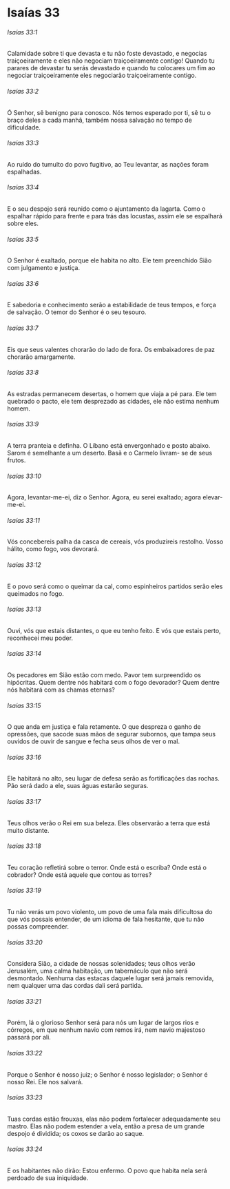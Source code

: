# Isaías 33

###### Isaías 33:1

Calamidade sobre ti que devasta e tu não foste devastado, e negocias traiçoeiramente e eles não negociam traiçoeiramente contigo! Quando tu parares de devastar tu serás devastado e quando tu colocares um fim ao negociar traiçoeiramente eles negociarão traiçoeiramente contigo.

###### Isaías 33:2

Ó Senhor, sê benigno para conosco. Nós temos esperado por ti, sê tu o braço deles a cada manhã, também nossa salvação no tempo de dificuldade.

###### Isaías 33:3

Ao ruído do tumulto do povo fugitivo, ao Teu levantar, as nações foram espalhadas.

###### Isaías 33:4

E o seu despojo será reunido como o ajuntamento da lagarta. Como o espalhar rápido para frente e para trás das locustas, assim ele se espalhará sobre eles.

###### Isaías 33:5

O Senhor é exaltado, porque ele habita no alto. Ele tem preenchido Sião com julgamento e justiça.

###### Isaías 33:6

E sabedoria e conhecimento serão a estabilidade de teus tempos, e força de salvação. O temor do Senhor é o seu tesouro.

###### Isaías 33:7

Eis que seus valentes chorarão do lado de fora. Os embaixadores de paz chorarão amargamente.

###### Isaías 33:8

As estradas permanecem desertas, o homem que viaja a pé para. Ele tem quebrado o pacto, ele tem desprezado as cidades, ele não estima nenhum homem.

###### Isaías 33:9

A terra pranteia e definha. O Líbano está envergonhado e posto abaixo. Sarom é semelhante a um deserto. Basã e o Carmelo livram- se de seus frutos.

###### Isaías 33:10

Agora, levantar-me-ei, diz o Senhor. Agora, eu serei exaltado; agora elevar-me-ei.

###### Isaías 33:11

Vós concebereis palha da casca de cereais, vós produzireis restolho. Vosso hálito, como fogo, vos devorará.

###### Isaías 33:12

E o povo será como o queimar da cal, como espinheiros partidos serão eles queimados no fogo.

###### Isaías 33:13

Ouvi, vós que estais distantes, o que eu tenho feito. E vós que estais perto, reconhecei meu poder.

###### Isaías 33:14

Os pecadores em Sião estão com medo. Pavor tem surpreendido os hipócritas. Quem dentre nós habitará com o fogo devorador? Quem dentre nós habitará com as chamas eternas?

###### Isaías 33:15

O que anda em justiça e fala retamente. O que despreza o ganho de opressões, que sacode suas mãos de segurar subornos, que tampa seus ouvidos de ouvir de sangue e fecha seus olhos de ver o mal.

###### Isaías 33:16

Ele habitará no alto, seu lugar de defesa serão as fortificações das rochas. Pão será dado a ele, suas águas estarão seguras.

###### Isaías 33:17

Teus olhos verão o Rei em sua beleza. Eles observarão a terra que está muito distante.

###### Isaías 33:18

Teu coração refletirá sobre o terror. Onde está o escriba? Onde está o cobrador? Onde está aquele que contou as torres?

###### Isaías 33:19

Tu não verás um povo violento, um povo de uma fala mais dificultosa do que vós possais entender, de um idioma de fala hesitante, que tu não possas compreender.

###### Isaías 33:20

Considera Sião, a cidade de nossas solenidades; teus olhos verão Jerusalém, uma calma habitação, um tabernáculo que não será desmontado. Nenhuma das estacas daquele lugar será jamais removida, nem qualquer uma das cordas dali será partida.

###### Isaías 33:21

Porém, lá o glorioso Senhor será para nós um lugar de largos rios e córregos, em que nenhum navio com remos irá, nem navio majestoso passará por ali.

###### Isaías 33:22

Porque o Senhor é nosso juiz; o Senhor é nosso legislador; o Senhor é nosso Rei. Ele nos salvará.

###### Isaías 33:23

Tuas cordas estão frouxas, elas não podem fortalecer adequadamente seu mastro. Elas não podem estender a vela, então a presa de um grande despojo é dividida; os coxos se darão ao saque.

###### Isaías 33:24

E os habitantes não dirão: Estou enfermo. O povo que habita nela será perdoado de sua iniquidade.

